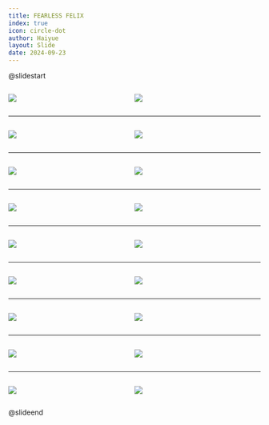 ```yaml
---
title: FEARLESS FELIX
index: true
icon: circle-dot
author: Haiyue
layout: Slide
date: 2024-09-23
---
```

 
@slidestart

<div style="display:flex">
<div style="flex:1">

![](/reading/english/Level-W/FEARLESS%20FELIX/001.webp)
</div>
<div style="flex:1">

![](/reading/english/Level-W/FEARLESS%20FELIX/002.webp)
</div>
</div>

---

<div style="display:flex">
<div style="flex:1">

![](/reading/english/Level-W/FEARLESS%20FELIX/003.webp)
</div>
<div style="flex:1">

![](/reading/english/Level-W/FEARLESS%20FELIX/004.webp)
</div>
</div>

---

<div style="display:flex">
<div style="flex:1">

![](/reading/english/Level-W/FEARLESS%20FELIX/005.webp)
</div>
<div style="flex:1">

![](/reading/english/Level-W/FEARLESS%20FELIX/006.webp)
</div>
</div>

---

<div style="display:flex">
<div style="flex:1">

![](/reading/english/Level-W/FEARLESS%20FELIX/007.webp)
</div>
<div style="flex:1">

![](/reading/english/Level-W/FEARLESS%20FELIX/008.webp)
</div>
</div>

---

<div style="display:flex">
<div style="flex:1">

![](/reading/english/Level-W/FEARLESS%20FELIX/009.webp)
</div>
<div style="flex:1">

![](/reading/english/Level-W/FEARLESS%20FELIX/010.webp)
</div>
</div>

---

<div style="display:flex">
<div style="flex:1">

![](/reading/english/Level-W/FEARLESS%20FELIX/011.webp)
</div>
<div style="flex:1">

![](/reading/english/Level-W/FEARLESS%20FELIX/012.webp)
</div>
</div>

---

<div style="display:flex">
<div style="flex:1">

![](/reading/english/Level-W/FEARLESS%20FELIX/013.webp)
</div>
<div style="flex:1">

![](/reading/english/Level-W/FEARLESS%20FELIX/014.webp)
</div>
</div>

---

<div style="display:flex">
<div style="flex:1">

![](/reading/english/Level-W/FEARLESS%20FELIX/015.webp)
</div>
<div style="flex:1">

![](/reading/english/Level-W/FEARLESS%20FELIX/016.webp)
</div>
</div>

---

<div style="display:flex">
<div style="flex:1">

![](/reading/english/Level-W/FEARLESS%20FELIX/017.webp)
</div>
<div style="flex:1">

![](/reading/english/Level-W/FEARLESS%20FELIX/018.webp)
</div>
</div>

@slideend